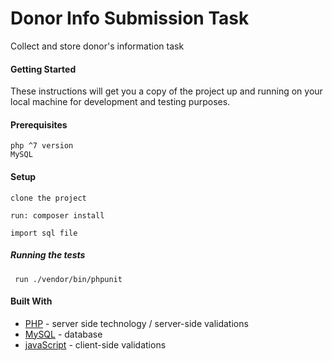 # Donor Info Submission Task

Collect and store donor's information task

#### Getting Started

These instructions will get you a copy of the project up and 
running on your local machine for development and testing purposes.
#### Prerequisites

```
php ^7 version
MySQL
```

#### Setup

```
clone the project
```
```
run: composer install
```
```
import sql file
```




##### Running the tests

```
 run ./vendor/bin/phpunit
```


#### Built With

* [PHP](http://www.php.net) - server side technology / server-side validations
* [MySQL](https://www.mysql.com/) - database
* [javaScript](https://en.wikipedia.org/wiki/JavaScript/) - client-side validations

